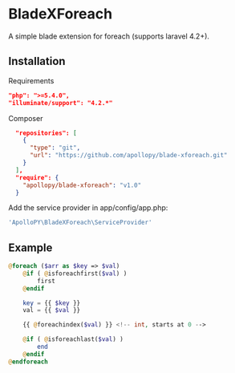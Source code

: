 # BladeXForeach

A simple blade extension for foreach (supports laravel 4.2+).

## Installation

Requirements
```JSON
"php": ">=5.4.0",
"illuminate/support": "4.2.*"
```

Composer
```JSON
  "repositories": [
    {
      "type": "git",
      "url": "https://github.com/apollopy/blade-xforeach.git"
    }
  ],
  "require": {
    "apollopy/blade-xforeach": "v1.0"
  }
```

Add the service provider in app/config/app.php:
```php
'ApolloPY\BladeXForeach\ServiceProvider'
```

## Example

```php
@foreach ($arr as $key => $val)
    @if ( @isforeachfirst($val) )
        first
    @endif

    key = {{ $key }}
    val = {{ $val }}

    {{ @foreachindex($val) }} <!-- int, starts at 0 -->

    @if ( @isforeachlast($val) )
        end
    @endif
@endforeach
```

